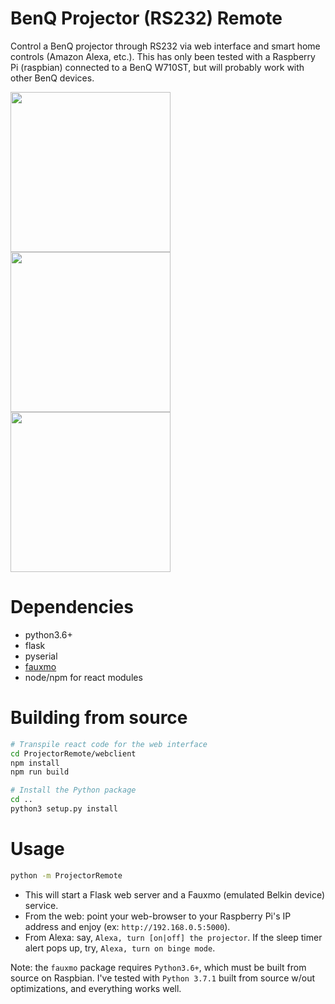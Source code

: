 # BenQ Projector (RS232) Remote
Control a BenQ projector through RS232 via web interface and smart home controls (Amazon Alexa, etc.). This has only been tested with a Raspberry Pi (raspbian) connected to a BenQ W710ST, but will probably work with other BenQ devices.

<img src="https://screenshotscdn.firefoxusercontent.com/images/6f25135b-9ac1-4d49-9bf9-1131cea4d6a9.png" width="256"/> <img src="https://screenshotscdn.firefoxusercontent.com/images/406719f8-1098-435c-971e-c6a45077e705.png" width="256"/> <img src="https://screenshotscdn.firefoxusercontent.com/images/1504ba94-fc3d-44e4-b178-5d8b105aae40.png" width="256"/>

# Dependencies
* python3.6+
* flask
* pyserial
* [fauxmo](https://github.com/n8henrie/fauxmo)
* node/npm for react modules

# Building from source
```bash
# Transpile react code for the web interface
cd ProjectorRemote/webclient
npm install
npm run build

# Install the Python package
cd ..
python3 setup.py install
```

# Usage
```bash
python -m ProjectorRemote
```
* This will start a Flask web server and a Fauxmo (emulated Belkin device) service.
* From the web: point your web-browser to your Raspberry Pi's IP address and enjoy (ex: `http://192.168.0.5:5000`).
* From Alexa: say, `Alexa, turn [on|off] the projector`. If the sleep timer alert pops up, try, `Alexa, turn on binge mode`.

Note: the `fauxmo` package requires `Python3.6+`, which must be built from source on Raspbian. I've tested with `Python 3.7.1` built from source w/out optimizations, and everything works well.
